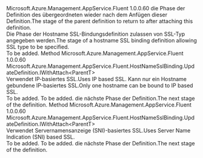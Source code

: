 <Type Name="IWithSslType&lt;ParentT&gt;" FullName="Microsoft.Azure.Management.AppService.Fluent.HostNameSslBinding.UpdateDefinition.IWithSslType&lt;ParentT&gt;">
  <TypeSignature Language="C#" Value="public interface IWithSslType&lt;ParentT&gt;" />
  <TypeSignature Language="ILAsm" Value=".class public interface auto ansi abstract IWithSslType`1&lt;ParentT&gt;" />
  <TypeSignature Language="DocId" Value="T:Microsoft.Azure.Management.AppService.Fluent.HostNameSslBinding.UpdateDefinition.IWithSslType`1" />
  <TypeSignature Language="VB.NET" Value="Public Interface IWithSslType(Of ParentT)" />
  <TypeSignature Language="F#" Value="type IWithSslType&lt;'ParentT&gt; = interface" />
  <AssemblyInfo>
    <AssemblyName>Microsoft.Azure.Management.AppService.Fluent</AssemblyName>
    <AssemblyVersion>1.0.0.60</AssemblyVersion>
  </AssemblyInfo>
  <TypeParameters>
    <TypeParameter Name="ParentT" />
  </TypeParameters>
  <Interfaces />
  <Docs>
    <typeparam name="ParentT"><span data-ttu-id="98f3c-101">die Phase der Definition des übergeordneten wieder nach dem Anfügen dieser Definition.</span><span class="sxs-lookup"><span data-stu-id="98f3c-101">The stage of the parent definition to return to after attaching this definition.</span></span></typeparam>
    <summary>
            <span data-ttu-id="98f3c-102">Die Phase der Hostname SSL-Bindungsdefinition zulassen von SSL-Typ angegeben werden.</span><span class="sxs-lookup"><span data-stu-id="98f3c-102">The stage of a hostname SSL binding definition allowing SSL type to be specified.</span></span>
            </summary>
    <remarks>To be added.</remarks>
  </Docs>
  <Members>
    <Member MemberName="WithIpBasedSsl">
      <MemberSignature Language="C#" Value="public Microsoft.Azure.Management.AppService.Fluent.HostNameSslBinding.UpdateDefinition.IWithAttach&lt;ParentT&gt; WithIpBasedSsl ();" />
      <MemberSignature Language="ILAsm" Value=".method public hidebysig newslot virtual instance class Microsoft.Azure.Management.AppService.Fluent.HostNameSslBinding.UpdateDefinition.IWithAttach`1&lt;!ParentT&gt; WithIpBasedSsl() cil managed" />
      <MemberSignature Language="DocId" Value="M:Microsoft.Azure.Management.AppService.Fluent.HostNameSslBinding.UpdateDefinition.IWithSslType`1.WithIpBasedSsl" />
      <MemberSignature Language="VB.NET" Value="Public Function WithIpBasedSsl () As IWithAttach(Of ParentT)" />
      <MemberSignature Language="F#" Value="abstract member WithIpBasedSsl : unit -&gt; Microsoft.Azure.Management.AppService.Fluent.HostNameSslBinding.UpdateDefinition.IWithAttach&lt;'ParentT&gt;" Usage="iWithSslType.WithIpBasedSsl " />
      <MemberType>Method</MemberType>
      <AssemblyInfo>
        <AssemblyName>Microsoft.Azure.Management.AppService.Fluent</AssemblyName>
        <AssemblyVersion>1.0.0.60</AssemblyVersion>
      </AssemblyInfo>
      <ReturnValue>
        <ReturnType>Microsoft.Azure.Management.AppService.Fluent.HostNameSslBinding.UpdateDefinition.IWithAttach&lt;ParentT&gt;</ReturnType>
      </ReturnValue>
      <Parameters />
      <Docs>
        <summary>
            <span data-ttu-id="98f3c-103">Verwendet IP-basiertes SSL.</span><span class="sxs-lookup"><span data-stu-id="98f3c-103">Uses IP based SSL.</span></span> <span data-ttu-id="98f3c-104">Kann nur ein Hostname gebundene IP-basiertes SSL.</span><span class="sxs-lookup"><span data-stu-id="98f3c-104">Only one hostname can be bound to IP based SSL.</span></span>
            </summary>
        <returns>To be added.</returns>
        <remarks>To be added.</remarks>
        <return><span data-ttu-id="98f3c-105">die nächste Phase der Definition.</span><span class="sxs-lookup"><span data-stu-id="98f3c-105">The next stage of the definition.</span></span></return>
      </Docs>
    </Member>
    <Member MemberName="WithSniBasedSsl">
      <MemberSignature Language="C#" Value="public Microsoft.Azure.Management.AppService.Fluent.HostNameSslBinding.UpdateDefinition.IWithAttach&lt;ParentT&gt; WithSniBasedSsl ();" />
      <MemberSignature Language="ILAsm" Value=".method public hidebysig newslot virtual instance class Microsoft.Azure.Management.AppService.Fluent.HostNameSslBinding.UpdateDefinition.IWithAttach`1&lt;!ParentT&gt; WithSniBasedSsl() cil managed" />
      <MemberSignature Language="DocId" Value="M:Microsoft.Azure.Management.AppService.Fluent.HostNameSslBinding.UpdateDefinition.IWithSslType`1.WithSniBasedSsl" />
      <MemberSignature Language="VB.NET" Value="Public Function WithSniBasedSsl () As IWithAttach(Of ParentT)" />
      <MemberSignature Language="F#" Value="abstract member WithSniBasedSsl : unit -&gt; Microsoft.Azure.Management.AppService.Fluent.HostNameSslBinding.UpdateDefinition.IWithAttach&lt;'ParentT&gt;" Usage="iWithSslType.WithSniBasedSsl " />
      <MemberType>Method</MemberType>
      <AssemblyInfo>
        <AssemblyName>Microsoft.Azure.Management.AppService.Fluent</AssemblyName>
        <AssemblyVersion>1.0.0.60</AssemblyVersion>
      </AssemblyInfo>
      <ReturnValue>
        <ReturnType>Microsoft.Azure.Management.AppService.Fluent.HostNameSslBinding.UpdateDefinition.IWithAttach&lt;ParentT&gt;</ReturnType>
      </ReturnValue>
      <Parameters />
      <Docs>
        <summary>
            <span data-ttu-id="98f3c-106">Verwendet Servernamensanzeige (SNI)-basiertes SSL.</span><span class="sxs-lookup"><span data-stu-id="98f3c-106">Uses Server Name Indication (SNI) based SSL.</span></span>
            </summary>
        <returns>To be added.</returns>
        <remarks>To be added.</remarks>
        <return><span data-ttu-id="98f3c-107">die nächste Phase der Definition.</span><span class="sxs-lookup"><span data-stu-id="98f3c-107">The next stage of the definition.</span></span></return>
      </Docs>
    </Member>
  </Members>
</Type>